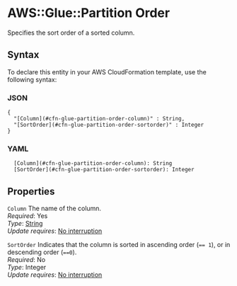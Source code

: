 # AWS::Glue::Partition Order<a name="aws-properties-glue-partition-order"></a>

Specifies the sort order of a sorted column\.

## Syntax<a name="aws-properties-glue-partition-order-syntax"></a>

To declare this entity in your AWS CloudFormation template, use the following syntax:

### JSON<a name="aws-properties-glue-partition-order-syntax.json"></a>

```
{
  "[Column](#cfn-glue-partition-order-column)" : String,
  "[SortOrder](#cfn-glue-partition-order-sortorder)" : Integer
}
```

### YAML<a name="aws-properties-glue-partition-order-syntax.yaml"></a>

```
  [Column](#cfn-glue-partition-order-column): String
  [SortOrder](#cfn-glue-partition-order-sortorder): Integer
```

## Properties<a name="aws-properties-glue-partition-order-properties"></a>

`Column`  <a name="cfn-glue-partition-order-column"></a>
The name of the column\.  
*Required*: Yes  
*Type*: [String](aws-properties-glue-partition-column.md)  
*Update requires*: [No interruption](https://docs.aws.amazon.com/AWSCloudFormation/latest/UserGuide/using-cfn-updating-stacks-update-behaviors.html#update-no-interrupt)

`SortOrder`  <a name="cfn-glue-partition-order-sortorder"></a>
Indicates that the column is sorted in ascending order \(`== 1`\), or in descending order \(`==0`\)\.  
*Required*: No  
*Type*: Integer  
*Update requires*: [No interruption](https://docs.aws.amazon.com/AWSCloudFormation/latest/UserGuide/using-cfn-updating-stacks-update-behaviors.html#update-no-interrupt)